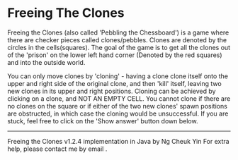Freeing The Clones
==================

Freeing the Clones (also called 'Pebbling the Chessboard') 
is a game where there are checker pieces called clones/pebbles. 
Clones are denoted by the circles in the cells(squares).
The goal of the game is to get all the clones out of the 'prison' on the lower left hand corner
(Denoted by the red squares) and into the outside world.

You can only move clones by 'cloning' - having a clone clone itself onto the upper and right side
of the original clone, and then 'kill' itself, leaving two new clones in its upper and right positions.
Cloning can be achieved by clicking on a clone, and NOT AN EMPTY CELL.
You cannot clone if there are no clones on the square or if either of the two new clones' spawn positions
are obstructed, in which case the cloning would be unsuccessful.
If you are stuck, feel free to click on the 'Show answer' button down below.
<hr>
Freeing the Clones v1.2.4 implementation in Java by Ng Cheuk Yin
For extra help, please contact me by email <mailto:cheukyin699@yahoo.com>.
